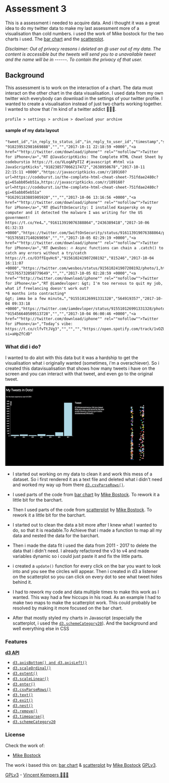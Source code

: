 # Assessment 3

This is a assessment i needed to acquire data. And i thought it was a great idea to do my twitter data to make my last assessment more of a visualisation than cold numbers. i used the work of Mike bostock for the two charts i used. The [bar chart](https://bl.ocks.org/mbostock/3885304) and the [scatterplot](https://bl.ocks.org/mbostock/3887118).

*Disclaimer:* _Out of privacy reasons i deleted an @ user out of my data. The content is accessible but the tweets will send you to a unavailable tweet and the name will be in ------. To contain the privacy of that user._

## Background

This assessment is to work on the interaction of a chart. The data must interact on the other chart in the data visualisation. I used data from my own twitter wich everybody can download in the settings of your twitter profile. I wanted to create a visualisation instead of just two charts working together. I wanted to show that i'm kind of a twitter addict  🤷🏽‍♂️.

`profile > settings > archive > download your archive`

#### sample of my data layout

```csv
"tweet_id","in_reply_to_status_id","in_reply_to_user_id","timestamp","source","text","retweeted_status_id","retweeted_status_user_id","retweeted_status_timestamp","expanded_urls"
"918239532981669888","","","2017-10-11 22:18:59 +0000","<a href=""http://twitter.com/download/iphone"" rel=""nofollow"">Twitter for iPhone</a>","RT @JavaScriptKicks: The Complete HTML Cheat Sheet by codeburstio https://t.co/VLoqAPpTIZ #javascript #html via JavaScriptKicks","918238577066217472","2638950678","2017-10-11 22:15:11 +0000","https://javascriptkicks.com/r/189160?url=https://codeburst.io/the-complete-html-cheat-sheet-751fdae2480c?gi=65abb05eb51a,https://javascriptkicks.com/r/189160?url=https://codeburst.io/the-complete-html-cheat-sheet-751fdae2480c?gi=65abb05eb51a"
"916291183885905920","","","2017-10-06 13:16:56 +0000","<a href=""http://twitter.com/download/iphone"" rel=""nofollow"">Twitter for iPhone</a>","RT @SwiftOnSecurity: I installed Kaspersky on my computer and it detected the malware I was writing for the US government! https://t.co/Ye4…","916113919076388864","2436389418","2017-10-06 01:32:33 +0000","https://twitter.com/SwiftOnSecurity/status/916113919076388864/photo/1"
"915765817140269056","","","2017-10-05 02:29:19 +0000","<a href=""http://twitter.com/download/iphone"" rel=""nofollow"">Twitter for iPhone</a>","RT @wesbos: 🔥 Async functions can chain a .catch() to catch any errors without a try/catch https://t.co/O3ffEqvHc6","915610241907208192","815246","2017-10-04 16:11:07 +0000","https://twitter.com/wesbos/status/915610241907208192/photo/1,https://twitter.com/wesbos/status/915610241907208192/photo/1"
"915765732058779649","","","2017-10-05 02:28:59 +0000","<a href=""http://twitter.com/download/iphone"" rel=""nofollow"">Twitter for iPhone</a>","RT @iamdevloper: &gt; I'm too nervous to quit my job, what if freelancing doesn't work out?
*6 months into contracting*
&gt; imma be a few minute…","915510126991331328","564919357","2017-10-04 09:33:18 +0000","https://twitter.com/iamdevloper/status/915510126991331328/photo/1"
"915456640509513728","","","2017-10-04 06:00:46 +0000","<a href=""http://twitter.com/download/iphone"" rel=""nofollow"">Twitter for iPhone</a>","Today’s vibe:  https://t.co/clfvTtJVg3","","","","https://open.spotify.com/track/1vOZUvVZRrveuom1RLhBF0?si=aHpZfCdD"
```

### What did i do?

I wanted to do alot with this data but it was a hardship to get the visualisation what i originally wanted (sometimes, i'm a overachiever). 
So i created this datavisualisation that shows how many tweets i have on the screen and you can interact with that tweet, and even go to the original tweet. 

![result of this code](preview.png)


*	I started out working on my data to clean it and work this mess of a dataset. So i first rendered it as a text file and deleted what i didn't need and worked my way up from there [`d3.csvParseRows()`](https://github.com/d3/d3-dsv/blob/master/README.md#csvParseRows).

*	I used parts of the code from [bar chart](https://bl.ocks.org/mbostock/3885304)  by [Mike Bostock](https://github.com/mbostock). To rework it a little bit for the barchart.

*	Then I used parts of the code from [scatterplot](https://bl.ocks.org/mbostock/3887118) by [Mike Bostock](https://github.com/mbostock). To rework it a little bit for the barchart.

*	I started out to clean the data a bit more after I knew what I wanted to do, so that it is readable.To Achieve that i made a function to map all my data and nested the data for the barchart. 

*	Then i made the data fit i used the data from 2011 - 2017 to delete the data that i didn't need. I already refactored the v3 to v4 and made variables dynamic so i could just paste it and fix the little parts.

*	 i created a `update()` function for every click on the bar you want to look into and you see the circles will appear. Then i created in d3 a listener on the scatterplot so you can click on every dot to see what tweet hides behind it.

* I had to rework my code and data multiple times to make this work as I wanted. This way had a few hiccups in his road. As an example I had to make two maps to make the scatterplot work. This could probably be resolved by making it more focused on the bar chart. 

*	After that mostly styled my charts in Javascript (especially the scatterplot, i used the [`d3.schemeCategory20`](https://github.com/d3/d3-scale/blob/master/README.md#schemeCategory20)). And the background and well everything else in CSS

### Features

[**d3 API**](https://github.com/d3/d3/blob/master/API.md)
* [`d3.axisBottom() and d3.axisLeft()`](https://github.com/d3/d3-axis/blob/master/README.md)
* [`d3.scaleOrdinal()`](https://github.com/d3/d3-3.x-api-reference/blob/master/Ordinal-Scales.md#ordinal)
* [`d3.extent()`](https://github.com/d3/d3-array/blob/master/README.md#extent)
* [`d3.scaleLinear()`](https://github.com/d3/d3-scale/blob/master/README.md#scaleLinear)
* [`d3.enter()`](https://github.com/d3/d3-selection/blob/master/README.md#selection_enter)
* [`d3.csvParseRows()`](https://github.com/d3/d3-dsv/blob/master/README.md#csvParseRows)
* [`d3.text()`](https://github.com/d3/d3-request/blob/master/README.md#text)
* [`d3.exit()`](https://github.com/d3/d3-selection/blob/master/README.md#selection_exit)
*	[`d3.nest()`](https://github.com/d3/d3-collection/blob/master/README.md#nests)
*	[`d3.remove()`](https://github.com/d3/d3-transition/blob/master/README.md#transition_remove)
* [`d3.timeparse()`](https://github.com/d3/d3-time-format/blob/master/README.md#timeParse)
* [`d3.schemeCategory20`](https://github.com/d3/d3-scale/blob/master/README.md#schemeCategory20)

### License

Check the work of: 
* [Mike Bostock](https://github.com/mbostock)

The work i based this on:  [bar chart](https://bl.ocks.org/mbostock/3885304) & [scatterplot](https://bl.ocks.org/mbostock/3887118) by [Mike Bostock](https://github.com/mbostock) [GPLv3](https://opensource.org/licenses/GPL-3.0).


[GPLv3](https://choosealicense.com/licenses/gpl-3.0/) -  [Vincent Kempers 👨🏽‍💻](https://twitter.com/_Vintelligent)
